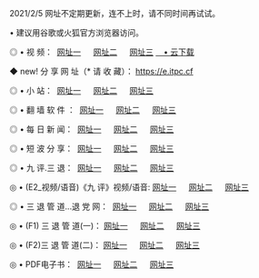 <p>2021/2/5 网址不定期更新，连不上时，请不同时间再试试。
<p>• 建议用谷歌或火狐官方浏览器访问。
<p>◎ • 视 频： 
<a href="http://hwf.wemusiclabel.com/" target="_blank">网址一</a> 　 
<a href="http://hpl.wemusiclabel.com/" target="_blank">网址二</a> 　 
<a href="http://hpl.wemusiclabel.com/b.html" target="_blank">网址三</a>
<a href="https://yadi.sk/d/d0sUeAOpal3njw" target="_blank">　• 云下载 </a></p>
<p>◆ new! 分 享 网 址（* 请 收 藏）： <a href="http://hvf.wemusiclabel.com/a.html">https://e.itpc.cf</a></p>

<p>◎ • 小 站：  
<a href="http://hwf.wemusiclabel.com/f.html" target="_blank">网址一</a> 　 
<a href="http://hpl.wemusiclabel.com/h.html" target="_blank">网址二</a> 　 
<a href="http://hpl.wemusiclabel.com/k/" target="_blank">网址三</a></p>
<p>◎ • 翻 墙 软 件 ：  
<a href="http://hwf.wemusiclabel.com/ff/" target="_blank">网址一</a> 　 
<a href="http://hpl.wemusiclabel.com/s/read/a1_nd.html" target="_blank">网址二</a> 　 
<a href="http://hpl.wemusiclabel.com/ff/index.html" target="_blank">网址三</a></p>
<p>◎ • 每 日 新 闻：  
<a href="http://hwf.wemusiclabel.com/day/" target="_blank">网址一</a> 　 
<a href="http://hpl.wemusiclabel.com/day/" target="_blank">网址二</a> 　 
<a href="http://hpl.wemusiclabel.com/day/index.html" target="_blank">网址三</a></p>
<p>◎ • 短 波 分 享：  
<a href="http://hwf.wemusiclabel.com/h/" target="_blank">网址一</a> 　 
<a href="http://hpl.wemusiclabel.com/h/" target="_blank">网址二</a> 　 
<a href="http://hpl.wemusiclabel.com/h/index.html" target="_blank">网址三</a></p>
<p>◎ • 九 评.三 退：  
<a href="http://hwf.wemusiclabel.com/t/" target="_blank">网址一</a> 　 
<a href="http://hpl.wemusiclabel.com/v2/index.html" target="_blank">网址二</a> 　 
<a href="http://hpl.wemusiclabel.com/tt/index.html" target="_blank">网址三</a> 　</p>
<p>◎ • (E2_视频/语音)《九 评》视频/语音: 
<a href="http://hpl.wemusiclabel.com/7738.html" target="_blank">网址一</a> 　 
<a href="http://hpl.wemusiclabel.com/7614.html" target="_blank">网址二</a> 　 
<a href="http://hpl.wemusiclabel.com/7633.html" target="_blank">网址三</a></p>
<p>◎ • 三 退 管 道...退 党 网：  
<a href="http://hwf.wemusiclabel.com/go/td1.html" target="_blank">网址一</a> 　 
<a href="http://hpl.wemusiclabel.com/go/td2.html" target="_blank">网址二</a> 　 
<a href="http://hpl.wemusiclabel.com/go/td3.html" target="_blank">网址三</a></p>
<p>◎ • (F1) 三 退 管 道(一)： 
<a href="http://hwf.wemusiclabel.com/dd/" target="_blank">网址一</a> 　 
<a href="http://hpl.wemusiclabel.com/s/read/a1_tdx.html" target="_blank">网址二</a> 　 
<a href="http://hpl.wemusiclabel.com/dd/" target="_blank">网址三</a></p>
<p>◎ • (F2)三 退 管 道(二)： 
<a href="http://hpl.wemusiclabel.com/d/" target="_blank">网址一</a> 　 
<a href="http://hwf.wemusiclabel.com/d/index.html" target="_blank">网址二</a> 　 
<a href="http://hpl.wemusiclabel.com/d/" target="_blank">网址三</a></p>
<p>◎ • PDF电子书：  
<a href="http://hwf.wemusiclabel.com/p/" target="_blank">网址一</a> 　 
<a href="http://hpl.wemusiclabel.com/p/index.html" target="_blank">网址二</a> 　 
<a href="http://hpl.wemusiclabel.com/p/" target="_blank">网址三</a></p>
